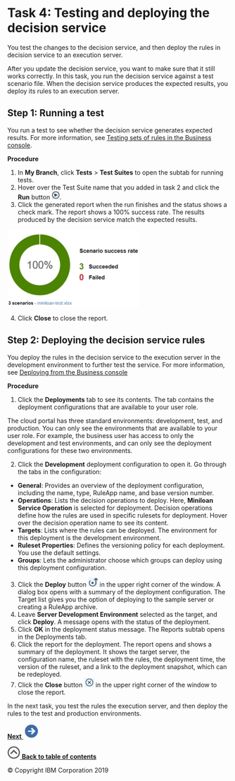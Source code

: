 # Task 4: Testing and deploying the decision service

You test the changes to the decision service, and then deploy the rules in decision service to an execution server.

After you update the decision service, you want to make sure that it still works correctly. In this task, you run the decision service against a test scenario file. When the decision service produces the expected results, you deploy its rules to an execution server.

## Step 1: Running a test

You run a test to see whether the decision service generates expected results. For more information, see [Testing sets of rules in the Business console](https://www.ibm.com/support/knowledgecenter/SS7J8H/com.ibm.odm.dcenter.bu.bconsole/testing/con_di_tests.html).

**Procedure**
1.   In **My Branch**, click **Tests** \> **Test Suites** to open the subtab for running tests. 
2.   Hover over the Test Suite name that you added in task 2 and click the **Run** button ![""](../tut_cloud_getstart_ghimages/icon_run.jpg). 
3.   Click the generated report when the run finishes and the status shows a check mark. The report shows a 100% success rate. The results produced by the decision service match the expected results.

![Image shows the results of the test.](../tut_cloud_getstart_ghimages/scrn_gs_releases_report2.jpg) 

4.   Click **Close** to close the report. 

## Step 2: Deploying the decision service rules

You deploy the rules in the decision service to the execution server in the development environment to further test the service. For more information, see [Deploying from the Business console](https://www.ibm.com/support/knowledgecenter/SS7J8H/com.ibm.odm.dcenter.bu.bconsole/shared_cmg_topics/con_deploy_bc.html)

**Procedure**
1.   Click the **Deployments** tab to see its contents. The tab contains the deployment configurations that are available to your user role.

The cloud portal has three standard environments: development, test, and production. You can only see the environments that are available to your user role. For example, the business user has access to only the development and test environments, and can only see the deployment configurations for these two environments.

2.   Click the **Development** deployment configuration to open it. Go through the tabs in the configuration:

-   **General**: Provides an overview of the deployment configuration, including the name, type, RuleApp name, and base version number.
-   **Operations**: Lists the decision operations to deploy. Here, **Miniloan Service Operation** is selected for deployment. Decision operations define how the rules are used in specific rulesets for deployment. Hover over the decision operation name to see its content.
-   **Targets**: Lists where the rules can be deployed. The environment for this deployment is the development environment.
-   **Ruleset Properties**: Defines the versioning policy for each deployment. You use the default settings.
-   **Groups**: Lets the administrator choose which groups can deploy using this deployment configuration.
    
3.   Click the **Deploy** button ![""](../tut_cloud_getstart_ghimages/icon_gs_test_deploy.jpg) in the upper right corner of the window. A dialog box opens with a summary of the deployment configuration. The Target list gives you the option of deploying to the sample server or creating a RuleApp archive. 
4.   Leave **Server Development Environment** selected as the target, and click **Deploy**. A message opens with the status of the deployment.
5.   Click **OK** in the deployment status message. The Reports subtab opens in the Deployments tab.
6.   Click the report for the deployment. The report opens and shows a summary of the deployment. It shows the target server, the configuration name, the ruleset with the rules, the deployment time, the version of the ruleset, and a link to the deployment snapshot, which can be redeployed.
7.   Click the **Close** button ![""](../tut_cloud_getstart_ghimages/icon_gs_test_dclose.jpg) in the upper right corner of the window to close the report. 

In the next task, you test the rules the execution server, and then deploy the rules to the test and production environments.

[**Next** ![""](../tut_cloud_getstart_ghimages/next.jpg)](../tut_cloud_getstart_ghtopics/tut_cloud_getstart_res_lsn.md)

[![""](../tut_cloud_getstart_ghimages/home.jpg) **Back to table of contents**](../README.md)

© Copyright IBM Corporation 2019


